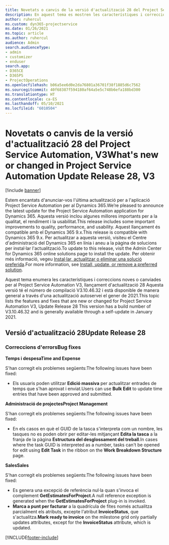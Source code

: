 ```yaml
---
title: Novetats o canvis de la versió d'actualització 28 del Project Service Automation, V3
description: En aquest tema es mostren les característiques i correccions disponibles al Project Service Automation V3, versió d'actualització 28.
author: ruhercul
ms.custom: dyn365-projectservice
ms.date: 01/26/2021
ms.topic: article
ms.author: ruhercul
audience: Admin
search.audienceType:
- admin
- customizer
- enduser
search.app:
- D365CE
- D365PS
- ProjectOperations
ms.openlocfilehash: b06a5ee6d0e2da76801a36701f38f1885d6c7562
ms.sourcegitcommit: 40f68387f594180af64a5e5c748b6efa188bd300
ms.translationtype: HT
ms.contentlocale: ca-ES
ms.lasthandoff: 05/10/2021
ms.locfileid: "6010504"
---
```

# <a name="whats-new-or-changed-in-project-service-automation-update-release-28-v3"></a><span data-ttu-id="b54e9-103">Novetats o canvis de la versió d'actualització 28 del Project Service Automation, V3</span><span class="sxs-lookup"><span data-stu-id="b54e9-103">What's new or changed in Project Service Automation Update Release 28, V3</span></span>

[!include [banner](../includes/psa-now-project-operations.md)]

<span data-ttu-id="b54e9-104">Estem encantats d'anunciar-vos l'última actualització per a l'aplicació Project Service Automation per al Dynamics 365.</span><span class="sxs-lookup"><span data-stu-id="b54e9-104">We’re pleased to announce the latest update for the Project Service Automation application for Dynamics 365.</span></span> <span data-ttu-id="b54e9-105">Aquesta versió inclou algunes millores importants per a la qualitat, el rendiment i la usabilitat.</span><span class="sxs-lookup"><span data-stu-id="b54e9-105">This release includes some important improvements to quality, performance, and usability.</span></span> <span data-ttu-id="b54e9-106">Aquest llançament és compatible amb el Dynamics 365 9.x.</span><span class="sxs-lookup"><span data-stu-id="b54e9-106">This release is compatible with Dynamics 365 9.x.</span></span> <span data-ttu-id="b54e9-107">Per actualitzar a aquesta versió, visiteu el Centre d'administració del Dynamics 365 en línia i aneu a la pàgina de solucions per instal·lar l'actualització.</span><span class="sxs-lookup"><span data-stu-id="b54e9-107">To update to this release, visit the Admin Center for Dynamics 365 online solutions page to install the update.</span></span> <span data-ttu-id="b54e9-108">Per obtenir més informació, vegeu [Instal·lar, actualitzar o eliminar una solució preferida](/power-platform/admin/install-remove-preferred-solution).</span><span class="sxs-lookup"><span data-stu-id="b54e9-108">For more information, see [Install, update, or remove a preferred solution](/power-platform/admin/install-remove-preferred-solution).</span></span>

<span data-ttu-id="b54e9-109">Aquest tema enumera les característiques i correccions noves o canviades per al Project Service Automation V3, llançament d'actualització 28 Aquesta versió té el número de compilació V3.10.46.32 i està disponible de manera general a través d'una actualització autoservei el gener de 2021.</span><span class="sxs-lookup"><span data-stu-id="b54e9-109">This topic lists the features and fixes that are new or changed for Project Service Automation V3, Update Release 28 This version has a build number of V3.10.46.32 and is generally available through a self-update in January 2021.</span></span>

## <a name="update-release-28"></a><span data-ttu-id="b54e9-110">Versió d'actualització 28</span><span class="sxs-lookup"><span data-stu-id="b54e9-110">Update Release 28</span></span>

### <a name="bug-fixes"></a><span data-ttu-id="b54e9-111">Correccions d'errors</span><span class="sxs-lookup"><span data-stu-id="b54e9-111">Bug fixes</span></span>

<span data-ttu-id="b54e9-112">**Temps i despesa**</span><span class="sxs-lookup"><span data-stu-id="b54e9-112">**Time and Expense**</span></span>

<span data-ttu-id="b54e9-113">S'han corregit els problemes següents:</span><span class="sxs-lookup"><span data-stu-id="b54e9-113">The following issues have been fixed:</span></span>

- <span data-ttu-id="b54e9-114">Els usuaris poden utilitzar **Edició massiva** per actualitzar entrades de temps que s'han aprovat i enviat.</span><span class="sxs-lookup"><span data-stu-id="b54e9-114">Users can use **Bulk Edit** to update time entries that have been approved and submitted.</span></span>

<span data-ttu-id="b54e9-115">**Administració de projectes**</span><span class="sxs-lookup"><span data-stu-id="b54e9-115">**Project Management**</span></span>

<span data-ttu-id="b54e9-116">S'han corregit els problemes següents:</span><span class="sxs-lookup"><span data-stu-id="b54e9-116">The following issues have been fixed:</span></span>

- <span data-ttu-id="b54e9-117">En els casos en què el GUID de la tasca s'interpreta com un nombre, les tasques no es poden obrir per editar-les mitjançant **Edita la tasca** a la franja de la pàgina **Estructura del desglossament del treball**.</span><span class="sxs-lookup"><span data-stu-id="b54e9-117">In cases where the task GUID is interpreted as a number, tasks can't be opened for edit using **Edit Task** in the ribbon on the **Work Breakdown Structure** page.</span></span>

<span data-ttu-id="b54e9-118">**Sales**</span><span class="sxs-lookup"><span data-stu-id="b54e9-118">**Sales**</span></span>

<span data-ttu-id="b54e9-119">S'han corregit els problemes següents:</span><span class="sxs-lookup"><span data-stu-id="b54e9-119">The following issues have been fixed:</span></span>

- <span data-ttu-id="b54e9-120">Es genera una excepció de referència nul·la quan s'invoca el complement **GetEstimatesForProject**.</span><span class="sxs-lookup"><span data-stu-id="b54e9-120">A null reference exception is generated when the **GetEstimatesForProject** plug-in is invoked.</span></span>
- <span data-ttu-id="b54e9-121">**Marca a punt per facturar** a la quadrícula de fites només actualitza parcialment els atributs, excepte l'atribut **InvoiceStatus**, que s'actualitza.</span><span class="sxs-lookup"><span data-stu-id="b54e9-121">**Mark ready to invoice** on the milestone grid only partially updates attributes, except for the **InvoiceStatus** attribute, which is updated.</span></span>



[!INCLUDE[footer-include](../includes/footer-banner.md)]
